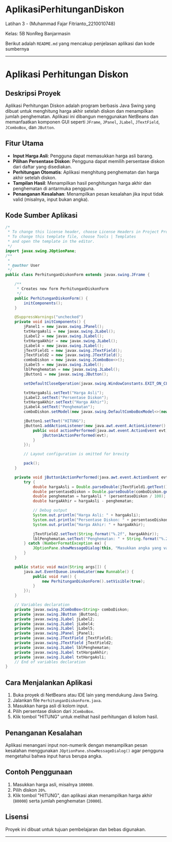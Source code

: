 # AplikasiPerhitunganDiskon
 Latihan 3 - (Muhammad Fajar Fitrianto_2210010748)

 Kelas: 5B NonReg Banjarmasin
 
Berikut adalah `README.md` yang mencakup penjelasan aplikasi dan kode sumbernya

---

# Aplikasi Perhitungan Diskon

## Deskripsi Proyek
Aplikasi Perhitungan Diskon adalah program berbasis Java Swing yang dibuat untuk menghitung harga akhir setelah diskon dan menampilkan jumlah penghematan. Aplikasi ini dibangun menggunakan NetBeans dan memanfaatkan komponen GUI seperti `JFrame`, `JPanel`, `JLabel`, `JTextField`, `JComboBox`, dan `JButton`.

## Fitur Utama
- **Input Harga Asli**: Pengguna dapat memasukkan harga asli barang.
- **Pilihan Persentase Diskon**: Pengguna dapat memilih persentase diskon dari daftar yang disediakan.
- **Perhitungan Otomatis**: Aplikasi menghitung penghematan dan harga akhir setelah diskon.
- **Tampilan Hasil**: Menampilkan hasil penghitungan harga akhir dan penghematan di antarmuka pengguna.
- **Penanganan Kesalahan**: Menampilkan pesan kesalahan jika input tidak valid (misalnya, input bukan angka).

## Kode Sumber Aplikasi
```java
/*
 * To change this license header, choose License Headers in Project Properties.
 * To change this template file, choose Tools | Templates
 * and open the template in the editor.
 */
import javax.swing.JOptionPane;
/**
 *
 * @author User
 */
public class PerhitunganDiskonForm extends javax.swing.JFrame {

    /**
     * Creates new form PerhitunganDiskonForm
     */
    public PerhitunganDiskonForm() {
        initComponents();
    }

    @SuppressWarnings("unchecked")
    private void initComponents() {
        jPanel1 = new javax.swing.JPanel();
        txtHargaAsli = new javax.swing.JLabel();
        jLabel2 = new javax.swing.JLabel();
        txtHargaAkhir = new javax.swing.JLabel();
        jLabel4 = new javax.swing.JLabel();
        jTextField1 = new javax.swing.JTextField();
        jTextField2 = new javax.swing.JTextField();
        comboDiskon = new javax.swing.JComboBox<>();
        jLabel5 = new javax.swing.JLabel();
        lblPenghematan = new javax.swing.JLabel();
        jButton1 = new javax.swing.JButton();

        setDefaultCloseOperation(javax.swing.WindowConstants.EXIT_ON_CLOSE);

        txtHargaAsli.setText("Harga Asli");
        jLabel2.setText("Persentase Diskon");
        txtHargaAkhir.setText("Harga Akhir");
        jLabel4.setText("Penghematan");
        comboDiskon.setModel(new javax.swing.DefaultComboBoxModel<>(new String[] { "10", "20", "30", "40", "50" }));

        jButton1.setText("HITUNG");
        jButton1.addActionListener(new java.awt.event.ActionListener() {
            public void actionPerformed(java.awt.event.ActionEvent evt) {
                jButton1ActionPerformed(evt);
            }
        });

        // Layout configuration is omitted for brevity

        pack();
    }

    private void jButton1ActionPerformed(java.awt.event.ActionEvent evt) {
        try {
            double hargaAsli = Double.parseDouble(jTextField1.getText());
            double persentaseDiskon = Double.parseDouble(comboDiskon.getSelectedItem().toString());
            double penghematan = hargaAsli * (persentaseDiskon / 100);
            double hargaAkhir = hargaAsli - penghematan;

            // Debug output
            System.out.println("Harga Asli: " + hargaAsli);
            System.out.println("Persentase Diskon: " + persentaseDiskon);
            System.out.println("Harga Akhir: " + hargaAkhir);

            jTextField2.setText(String.format("%.2f", hargaAkhir));
            lblPenghematan.setText("Penghematan: " + String.format("%.2f", penghematan));
        } catch (NumberFormatException ex) {
            JOptionPane.showMessageDialog(this, "Masukkan angka yang valid!", "Error", JOptionPane.ERROR_MESSAGE);
        }
    }

    public static void main(String args[]) {
        java.awt.EventQueue.invokeLater(new Runnable() {
            public void run() {
                new PerhitunganDiskonForm().setVisible(true);
            }
        });
    }

    // Variables declaration
    private javax.swing.JComboBox<String> comboDiskon;
    private javax.swing.JButton jButton1;
    private javax.swing.JLabel jLabel2;
    private javax.swing.JLabel jLabel4;
    private javax.swing.JLabel jLabel5;
    private javax.swing.JPanel jPanel1;
    private javax.swing.JTextField jTextField1;
    private javax.swing.JTextField jTextField2;
    private javax.swing.JLabel lblPenghematan;
    private javax.swing.JLabel txtHargaAkhir;
    private javax.swing.JLabel txtHargaAsli;
    // End of variables declaration
}
```

## Cara Menjalankan Aplikasi
1. Buka proyek di NetBeans atau IDE lain yang mendukung Java Swing.
2. Jalankan file `PerhitunganDiskonForm.java`.
3. Masukkan harga asli di kolom input.
4. Pilih persentase diskon dari `JComboBox`.
5. Klik tombol "HITUNG" untuk melihat hasil perhitungan di kolom hasil.

## Penanganan Kesalahan
Aplikasi menangani input non-numerik dengan menampilkan pesan kesalahan menggunakan `JOptionPane.showMessageDialog()` agar pengguna mengetahui bahwa input harus berupa angka.

## Contoh Penggunaan
1. Masukkan harga asli, misalnya `100000`.
2. Pilih diskon `20%`.
3. Klik tombol "HITUNG", dan aplikasi akan menampilkan harga akhir (`80000`) serta jumlah penghematan (`20000`).

## Lisensi
Proyek ini dibuat untuk tujuan pembelajaran dan bebas digunakan.

--- 


